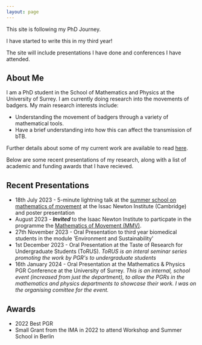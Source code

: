 ```yaml
---
layout: page
---
```


This site is following my PhD Journey.

I have started to write this in my third year!

The site will include presentations I have done and conferences I have attended.


## About Me

I am a PhD student in the School of Mathematics and Physics at the University of Surrey. I am currently doing research into the movements of badgers. My main research interests include:
- Understanding the movement of badgers through a variety of mathematical tools.
- Have a brief understanding into how this can affect the transmission of bTB. 

Further details about some of my current work are available to read [here](/assets/FURBER_Confirmation_Report.pdf).

Below are some recent presentations of my research, along with a list of academic and funding awards that I have recieved.

## Recent Presentations

- 18th July 2023 - 5-minute lightning talk at the [summer school on mathematics of movement](https://www.newton.ac.uk/event/mmvw01/) at the Issac Newton Institute (Cambridge) and poster presentation
- August 2023 - **_Invited_** to the Isaac Newton Institute to particpate in the programme the [Mathematics of Movement (MMV)](https://www.newton.ac.uk/event/mmv/).
- 27th November 2023 - Oral Presentation to third year biomedical students in the module 'Environment and Sustainability'
- 1st December 2023 - Oral Presentation at the Taste of Research for Undergraduate Students (ToRUS). _ToRUS is an interal seminar series promoting the work by PGR's to undergraduate students_
- 16th January 2024 - Oral Presentation at the Mathematics & Physics PGR Conference at the University of Surrey. _This is an internal, school event (increased from just the department), to allow the PGRs in the mathematics and physics departments to showcase their work. I was on the organising comittee for the event._

## Awards

- 2022 Best PGR
- Small Grant from the IMA in 2022 to attend Workshop and Summer School in Berlin
